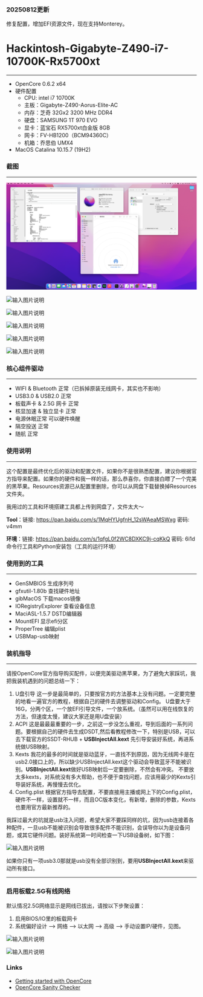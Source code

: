 ### 20250812更新
修复配置，增加EFI资源文件，现在支持Monterey。

# Hackintosh-Gigabyte-Z490-i7-10700K-Rx5700xt
---
- OpenCore 0.6.2 x64
- 硬件配置
    - CPU: intel i7 10700K
    - 主板：Gigabyte-Z490-Aorus-Elite-AC
    - 内存：芝奇 32Gx2 3200 MHz DDR4
    - 硬盘：SAMSUNG 1T 970 EVO
    - 显卡：蓝宝石 RX5700xt白金版 8GB
    - 网卡：FV-HB1200（BCM94360C）
    - 机箱：乔思伯 UMX4
- MacOS Catalina 10.15.7 (19H2)

### 截图
---
![桌面截图](images/desk.png "Monterey Desk")

![输入图片说明](https://images.gitee.com/uploads/images/2020/1008/170135_dda8bfb0_608091.png "截屏2020-10-08 15.41.53.png")

![输入图片说明](https://images.gitee.com/uploads/images/2020/1008/170144_41870432_608091.png "截屏2020-10-08 15.42.05.png")

![输入图片说明](https://images.gitee.com/uploads/images/2020/1008/170152_b8278106_608091.png "截屏2020-10-08 15.42.10.png")

![输入图片说明](https://images.gitee.com/uploads/images/2020/1008/170200_4f99318d_608091.png "截屏2020-10-08 15.42.16.png")

![输入图片说明](https://images.gitee.com/uploads/images/2020/1008/170212_2b7f45d0_608091.png "截屏2020-10-08 16.13.44.png")


### 核心组件驱动
---
- WIFI & Bluetooth 正常（已拆掉原装无线网卡，其实也不影响）
- USB3.0 & USB2.0 正常
- 板载声卡 & 2.5G 网卡 正常
- 核显加速 & 独立显卡 正常
- 电源休眠正常 可以硬件唤醒
- 隔空投送 正常
- 随航 正常

### 使用说明
---
这个配置是最终优化后的驱动和配置文件，如果你不是很熟悉配置，建议你根据官方指导来配置。如果你的硬件和我一样的话，那么恭喜你，你直接白瞟了一个完美的黑苹果。Resources资源已从配置里删除，你可以从网盘下载替换掉Resources文件夹。

我用过的工具和环境搭建工具都上传到网盘了，文件太大～

**Tool**：链接: https://pan.baidu.com/s/1MqHYUgfnH_12sWAeaMSWxg  密码: v4mm

**环境**：链接: https://pan.baidu.com/s/1qfgL0f2WC8DXKC9j-cqKkQ  密码: 6i1d
 命令行工具和Python安装包（工具的运行环境）


### 使用到的工具
---
- GenSMBIOS 生成序列号
- gfxutil-1.80b 查找硬件地址
- gibMacOS 下载macos镜像
- IORegistryExplorer 查看设备信息
- MaciASL-1.5.7 DSTD编辑器
- MountEFI 显示efi分区
- ProperTree 编辑plist
- USBMap-usb映射

### 装机指导
---
请按OpenCore官方指导购买配件，以便完美驱动黑苹果，为了避免大家踩坑，我把我装机遇到的问题总结一下：

1. U盘引导
    这一步是最简单的，只要按官方的方法基本上没有问题。一定要完整的地看一遍官方的教程，根据自己的硬件去调整驱动和Config。
    U盘要大于16G，分两个区，一个放EFI引导文件，一个放系统。（虽然可以用在线恢复的方法，但速度太慢，建议大家还是用U盘安装）
2. ACPI
    这是最最最重要的一步，之前这一步没怎么重视，导到后面的一系列问题。要根据自己的硬件去生成DSDT,然后看教程修改一下，特别是USB，可以去下载官方的SSDT-RHUB + **USBInjectAll.kext** 先引导安装好系统，再进系统做USB映射。
3. Kexts
    我花的最多的时间就是驱动蓝牙，一直找不到原因，因为无线网卡是在usb2.0接口上的，所以缺少USBInjectAll.kext这个驱动会导致蓝牙不能被识别。**USBInjectAll.kext**做好USB映射后一定要删除，不然会有冲突。
    不要放太多kexts，对系统没有多大帮助，也不便于查找问题，应该用最少的Kexts引导装好系统，再慢慢去优化。
4. Config.plist
    根据官方指导去配置，不要直接用主播或网上下的Config.plist，硬件不一样，设置就不一样，而且OC版本变化，有新增，删除的参数，Kexts也要用官方最新推荐的。
    
我踩过最大的坑就是usb注入问题，希望大家不要踩同样的坑，因为usb连接着各种配件，一旦usb不能被识别会导致很多配件不能识别，会误导你以为是设备问题，或其它硬件问题。装好系统第一时间检查一下USB设备树，如下图：

![输入图片说明](https://images.gitee.com/uploads/images/2020/1008/170547_7500cebe_608091.png "截屏2020-10-08 17.05.02.png")


如果你只有一项usb3.0那就是usb没有全部识别到，要用**USBInjectAll.kext**来驱动所有接口。

---
### 启用板载2.5G有线网络
默认情况2.5G网络显示是网线已拔出，请按以下步聚设置：
1. 启用BIOS/IO里的板载网卡
2. 系统偏好设计 --> 网络 --> 以太网 --> 高级 --> 手动设置IP/硬件，见图。

![输入图片说明](https://images.gitee.com/uploads/images/2020/1010/135939_4a79eefe_608091.png "QQ20201010-134758.png")

![输入图片说明](https://images.gitee.com/uploads/images/2020/1010/135955_4099b700_608091.png "QQ20201010-135400.png")

### Links
- [Getting started with OpenCore](https://dortania.github.io/OpenCore-Install-Guide/prerequisites.html)
- [OpenCore Sanity Checker](https://opencore.slowgeek.com/)

